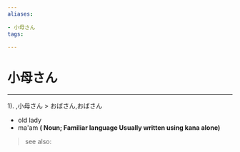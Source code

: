 ```yaml
---
aliases:
    
- 小母さん
tags:
    
---
```


# 小母さん
---
1).
,小母さん > おばさん,おばさん

- old lady
- ma'am
**( Noun; Familiar language Usually written using kana alone)**
> see also: 
            